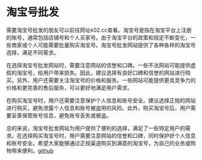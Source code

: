 # 淘宝号批发

需要淘宝号批发的朋友可以前往网址k02.cc查看。淘宝号是指在淘宝平台上注册的账号，通常包括店铺号和个人买家号。由于淘宝平台的政策和规定不断变化，一些商家或个人可能需要批量购买淘宝号。淘宝号批发网站提供了各种各样的淘宝号选择，满足不同需求。

在选择淘宝号批发网站时，需要注意网站的信誉和口碑。一些不法网站可能提供虚假的淘宝号，给用户带来损失。因此，建议选择有良好口碑和信誉的网站进行购买。另外，用户还需要关注淘宝号的价格和服务。一些网站可能提供更具竞争力的价格和更完善的售后服务，可以更好地满足用户需求。

在购买淘宝号时，用户还需要注意保护个人信息和账号安全。建议选择正规的网站进行购买，避免泄露个人信息和账号被盗用的风险。此外，购买淘宝号后，用户需要妥善保管账号信息，避免账号丢失或被盗。

总的来说，淘宝号批发网站为用户提供了便利的选择，满足了一些特定用户的需求。在选择购买淘宝号时，用户需要注意网站的信誉和口碑，同时保护好个人信息和账号安全。希望大家能够通过正规渠道购买到满意的淘宝号，为自己的业务或购物带来便利。[github](https://github.com)